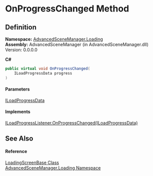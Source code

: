 # OnProgressChanged Method

## Definition

**Namespace:** [AdvancedSceneManager.Loading](N_AdvancedSceneManager_Loading.md)\
**Assembly:** AdvancedSceneManager (in AdvancedSceneManager.dll) Version: 0.0.0.0

**C#**

```c#
public virtual void OnProgressChanged(
	ILoadProgressData progress
)
```

#### Parameters

&#x20; [ILoadProgressData](T_AdvancedSceneManager_Loading_ILoadProgressData.md)&#x20;

#### Implements

[ILoadProgressListener.OnProgressChanged(ILoadProgressData)](M_AdvancedSceneManager_Loading_ILoadProgressListener_OnProgressChanged.md)

## See Also

#### Reference

[LoadingScreenBase Class](T_AdvancedSceneManager_Loading_LoadingScreenBase.md)\
[AdvancedSceneManager.Loading Namespace](N_AdvancedSceneManager_Loading.md)
